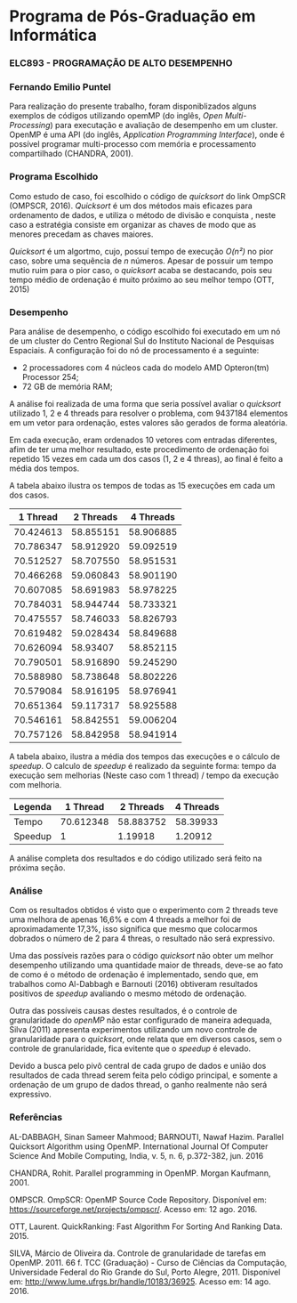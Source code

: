 # Programa de Pós-Graduação em Informática 
### ELC893 - PROGRAMAÇÃO DE ALTO DESEMPENHO
### Fernando Emilio Puntel

Para realização do presente trabalho, foram disponiblizados alguns exemplos de códigos utilizando opemMP (do inglês, *Open Multi-Processing*) para executação e avaliação de desempenho em um cluster. OpenMP é uma API (do inglês, *Application Programming Interface*), onde é possível programar multi-processo com memória e processamento compartilhado (CHANDRA, 2001). 

### Programa Escolhido
Como estudo de caso, foi escolhido o código de *quicksort* do link OmpSCR (OMPSCR, 2016). *Quicksort* é um dos métodos mais eficazes para ordenamento de dados, e utiliza o método de divisão e conquista , neste caso a estratégia consiste em organizar as chaves de modo que as menores precedam as chaves maiores.

*Quicksort* é um algortmo, cujo, possuí tempo de execução *O(n²)* no pior caso, sobre uma sequência de *n* números. Apesar de possuir um tempo mutio ruim para o pior caso, o *quicksort* acaba se destacando, pois seu tempo médio de ordenação é muito próximo ao seu melhor tempo (OTT, 2015)

### Desempenho
Para análise de desempenho, o código escolhido foi executado em um nó de um cluster do Centro Regional Sul do Instituto Nacional de Pesquisas Espaciais. A configuração foi do nó de processamento é a seguinte:

- 2 processadores com 4 núcleos cada do modelo AMD Opteron(tm) Processor 254;
- 72 GB de memória RAM;

A análise foi realizada de uma forma que seria possível avaliar o *quicksort* utilizado 1, 2 e 4 threads para resolver o problema, com 9437184 elementos em um vetor para ordenação, estes valores são gerados de forma aleatória. 

Em cada execução, eram ordenados 10 vetores com entradas diferentes, afim de ter uma melhor resultado, este procedimento de ordenação foi repetido 15 vezes em cada um dos casos (1, 2 e 4 threas), ao final é feito a média dos tempos.

A tabela abaixo ilustra os tempos de todas as 15 execuções em cada um dos casos.

1 Thread  | 2 Threads | 4 Threads
------------- | ------------- | -------------
70.424613  | 58.855151  |58.906885
70.786347  | 58.912920  |59.092519
70.512527  | 58.707550  |58.951531
70.466268  | 59.060843  |58.901190
70.607085  | 58.691983  |58.978225
70.784031  | 58.944744  |58.733321
70.475557  | 58.746033  |58.826793
70.619482  | 59.028434  |58.849688
70.626094  | 58.93407   |58.852115
70.790501  | 58.916890  |59.245290
70.588980  | 58.738648  |58.802226
70.579084  | 58.916195  |58.976941
70.651364  | 59.117317  |58.925588
70.546161  | 58.842551  |59.006204  
70.757126  | 58.842958  |58.941914

A tabela abaixo, ilustra a média dos tempos das execuções e o cálculo de *speedup*. O calculo de *speedup* é realizado da seguinte forma: tempo da execução sem melhorias (Neste caso com 1 thread) / tempo da execução com melhoria. 

Legenda| 1 Thread  | 2 Threads | 4 Threads
-------------| ------------- | ------------- | -------------
Tempo | 70.612348  | 58.883752  | 58.39933
Speedup | 1  | 1.19918  | 1.20912
A análise completa dos resultados e do código utilizado será feito na próxima seção.

### Análise
Com os resultados obtidos é visto que o experimento com 2 threads teve uma melhora de apenas 16,6% e com 4 threads a melhor foi de aproximadamente 17,3%, isso significa que mesmo que colocarmos dobrados o número de 2 para 4 threas, o resultado não será expressivo. 

Uma das possíveis razões para o código *quicksort* não obter um melhor desempenho utilizando uma quantidade maior de threads, deve-se ao fato de como é o método de ordenação é implementado, sendo que, em trabalhos como Al-Dabbagh e Barnouti (2016) obtiveram resultados positivos de *speedup* avaliando o mesmo método de ordenação. 

Outra das possíveis causas destes resultados, é o controle de granularidade do *openMP* não estar configurado de maneira adequada, Silva (2011) apresenta experimentos utilizando um novo controle de granularidade para o *quicksort*, onde relata que em diversos casos, sem o controle de granularidade, fica evitente que o *speedup* é elevado. 

Devido a busca pelo pivô central de cada grupo de dados e união dos resultados de cada thread serem feita pelo código principal, e somente a ordenação de um grupo de dados thread, o ganho realmente não será expressivo.

###  Referências

AL-DABBAGH, Sinan Sameer Mahmood; BARNOUTI, Nawaf Hazim. Parallel Quicksort Algorithm using OpenMP. International Journal Of Computer Science And Mobile Computing, India, v. 5, n. 6, p.372-382, jun. 2016

CHANDRA, Rohit. Parallel programming in OpenMP. Morgan Kaufmann, 2001.

OMPSCR. OmpSCR: OpenMP Source Code Repository. Disponível em: <https://sourceforge.net/projects/ompscr/>. Acesso em: 12 ago. 2016.

OTT, Laurent. QuickRanking: Fast Algorithm For Sorting And Ranking Data. 2015.

SILVA, Márcio de Oliveira da. Controle de granularidade de tarefas em OpenMP. 2011. 66 f. TCC (Graduação) - Curso de Ciências da Computação, Universidade Federal do Rio Grande do Sul, Porto Alegre, 2011. Disponível em: <http://www.lume.ufrgs.br/handle/10183/36925>. Acesso em: 14 ago. 2016.


